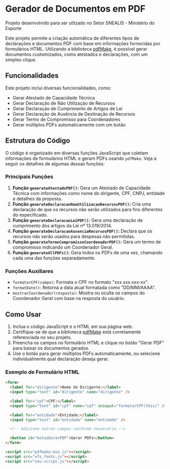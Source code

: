 # Gerador de Documentos em PDF

Projeto desenvolvido para ser utlizado no Setor SNEALIS - Minstério do Esporte

Este projeto permite a criação automática de diferentes tipos de declarações e documentos PDF com base em informações fornecidas por formulários HTML. Utilizando a biblioteca [pdfMake](http://pdfmake.org/), é possível gerar documentos customizados, como atestados e declarações, com um simples clique.

## Funcionalidades

Este projeto inclui diversas funcionalidades, como:

<ul>
  <li>Gerar Atestado de Capacidade Técnica</li>
  <li>Gerar Declaração de Não Utilização de Recursos</li>
  <li>Gerar Declaração de Cumprimento de Artigos de Lei</li>
  <li>Gerar Declaração de Ausência de Destinação de Recursos</li>
  <li>Gerar Termo de Compromisso para Coordenadores</li>
  <li>Gerar múltiplos PDFs automaticamente com um botão</li>
</ul>

## Estrutura do Código

O código é organizado em diversas funções JavaScript que coletam informações de formulários HTML e geram PDFs usando `pdfMake`. Veja a seguir os detalhes de algumas dessas funções:

### Principais Funções

<ol>
  <li>
    <b>Função <code>generateAtestadoPDF()</code>:</b> Gera um Atestado de Capacidade Técnica com informações como nome do dirigente, CPF, CNPJ, entidade e detalhes da proposta.
  </li>
  <li>
    <b>Função <code>generateDeclaracaoNaoUtilizacaoRecursosPDF()</code>:</b> Cria uma declaração de que os recursos não serão utilizados para fins diferentes do especificado.
  </li>
  <li>
    <b>Função <code>generateDeclaracaoLeiPDF()</code>:</b> Gera uma declaração de cumprimento dos artigos da Lei nº 13.019/2014.
  </li>
  <li>
    <b>Função <code>generateDeclaracaoAusenciaRecursosPDF()</code>:</b> Declara que os recursos não serão usados para despesas não permitidas.
  </li>
  <li>
    <b>Função <code>generateTermoCompromissoCoordenadorPDF()</code>:</b> Gera um termo de compromisso indicando um Coordenador Geral.
  </li>
  <li>
    <b>Função <code>generateAllPDFs()</code>:</b> Gera todos os PDFs de uma vez, chamando cada uma das funções separadamente.
  </li>
</ol>

### Funções Auxiliares

<ul>
  <li><code>formatarCPF(campo)</code>: Formata o CPF no formato "xxx.xxx.xxx-xx".</li>
  <li><code>formatDate()</code>: Retorna a data atual formatada como "DD/MM/AAAA".</li>
  <li><code>mostrarCoordenador(resposta)</code>: Mostra ou oculta os campos do Coordenador Geral com base na resposta do usuário.</li>
</ul>

## Como Usar

1. Inclua o código JavaScript e o HTML em sua página web.
2. Certifique-se de que a biblioteca <a href="http://pdfmake.org/">pdfMake</a> está corretamente referenciada no seu projeto.
3. Preencha os campos no formulário HTML e clique no botão "Gerar PDF" para baixar os documentos gerados.
4. Use o botão para gerar múltiplos PDFs automaticamente, ou selecione individualmente qual declaração deseja gerar.

### Exemplo de Formulário HTML

```html
<form>
  <label for="dirigente">Nome do Dirigente:</label>
  <input type="text" id="dirigente" name="dirigente" />

  <label for="cpf">CPF:</label>
  <input type="text" id="cpf" name="cpf" oninput="formatarCPF(this)" />

  <label for="entidade">Entidade:</label>
  <input type="text" id="entidade" name="entidade" />

  <!-- Adicione outros campos conforme necessário -->

  <button id="botaoGerarPDF">Gerar PDFs</button>
</form>

<script src="pdfmake.min.js"></script>
<script src="vfs_fonts.js"></script>
<script src="seu-script.js"></script>

